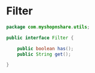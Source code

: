 # Filter

```java
package com.myshopnshare.utils;

public interface Filter {

	public boolean has();
	public String get();

}
```
